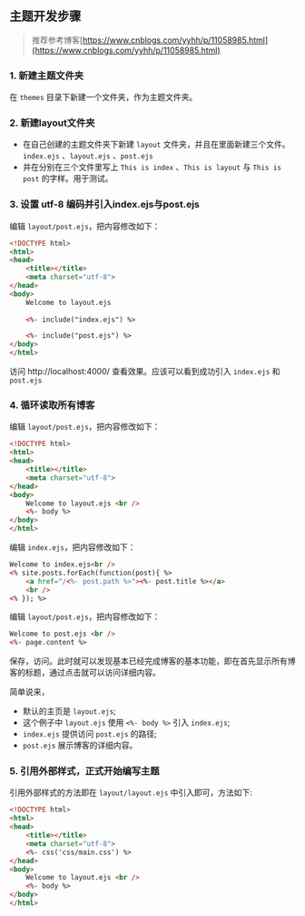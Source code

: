 ## 主题开发步骤

> 推荐参考博客[https://www.cnblogs.com/yyhh/p/11058985.html](https://www.cnblogs.com/yyhh/p/11058985.html)
### 1. 新建主题文件夹
在 `themes` 目录下新建一个文件夹，作为主题文件夹。

### 2. 新建layout文件夹
* 在自己创建的主题文件夹下新建 `layout` 文件夹，并且在里面新建三个文件。`index.ejs` 、`layout.ejs` 、`post.ejs`
* 并在分别在三个文件里写上 `This is index` 、`This is layout` 与 `This is post` 的字样。用于测试。

### 3. 设置 utf-8 编码并引入index.ejs与post.ejs
编辑 `layout/post.ejs`，把内容修改如下：
```html
<!DOCTYPE html>
<html>
<head>
    <title></title>
    <meta charset="utf-8">
</head>
<body>
    Welcome to layout.ejs
    
    <%- include("index.ejs") %>

    <%- include("post.ejs") %>
</body>
</html>
```
访问 http://localhost:4000/ 查看效果。应该可以看到成功引入 `index.ejs` 和 `post.ejs`

### 4. 循环读取所有博客
编辑 `layout/post.ejs`，把内容修改如下：
```html
<!DOCTYPE html>
<html>
<head>
    <title></title>
    <meta charset="utf-8">
</head>
<body>
    Welcome to layout.ejs <br />
    <%- body %>
</body>
</html> 
```
编辑 `index.ejs`，把内容修改如下：
```html
Welcome to index.ejs<br />
<% site.posts.forEach(function(post){ %>
    <a href="/<%- post.path %>"><%- post.title %></a>
    <br />
<% }); %>
```
编辑 `layout/post.ejs`，把内容修改如下：
```html
Welcome to post.ejs <br />
<%- page.content %>
```

保存，访问。此时就可以发现基本已经完成博客的基本功能，即在首先显示所有博客的标题，通过点击就可以访问详细内容。

简单说来，
* 默认的主页是 `layout.ejs`;
* 这个例子中 `layout.ejs` 使用 `<%- body %>` 引入 `index.ejs`;
* `index.ejs` 提供访问 `post.ejs` 的路径;
* `post.ejs` 展示博客的详细内容。

### 5. 引用外部样式，正式开始编写主题
引用外部样式的方法即在 `layout/layout.ejs` 中引入即可，方法如下:
```html
<!DOCTYPE html>
<html>
<head>
    <title></title>
    <meta charset="utf-8">
    <%- css('css/main.css') %>
</head>
<body>
    Welcome to layout.ejs <br />
    <%- body %>
</body>
</html> 
```

